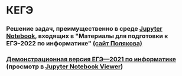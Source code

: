 # КЕГЭ
### Решение задач, преимущественно в среде [Jupyter Notebook](https://jupyter.org/), входящих в "Материалы для подготовки к ЕГЭ-2022 по информатике" [(сайт Полякова)](https://kpolyakov.spb.ru/school/ege.htm)
### [Демонстрационная версия ЕГЭ—2021 по информатике](https://nbviewer.org/github/xkurs/KEGE/blob/master/KEGE2021/KEGE2021.ipynb) (просмотр в [Jupyter Notebook Viewer](https://nbviewer.org/))
